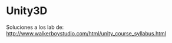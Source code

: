 Unity3D
=======
Soluciones a los lab de: http://www.walkerboystudio.com/html/unity_course_syllabus.html